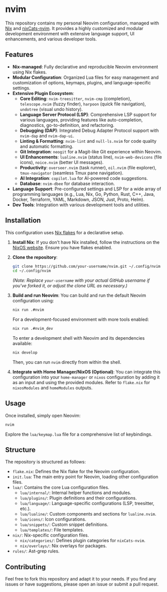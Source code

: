# nvim

This repository contains my personal Neovim configuration, managed with [Nix](https://nixos.org/) and [nixCats-nvim](https://github.com/BirdeeHub/nixCats-nvim). It provides a highly customized and modular development environment with extensive language support, UI enhancements, and various developer tools.

## Features

*   **Nix-managed**: Fully declarative and reproducible Neovim environment using Nix flakes.
*   **Modular Configuration**: Organized Lua files for easy management and customization of options, keymaps, plugins, and language-specific settings.
*   **Extensive Plugin Ecosystem**:
    *   **Core Editing**: `nvim-treesitter`, `nvim-cmp` (completion), `telescope.nvim` (fuzzy finder), `harpoon` (quick file navigation), `undotree` (visual undo history).
    *   **Language Server Protocol (LSP)**: Comprehensive LSP support for various languages, providing features like auto-completion, diagnostics, go-to-definition, and refactoring.
    *   **Debugging (DAP)**: Integrated Debug Adapter Protocol support with `nvim-dap` and `nvim-dap-ui`.
    *   **Linting & Formatting**: `nvim-lint` and `null-ls.nvim` for code quality and automatic formatting.
    *   **Git Integration**: `neogit` for a Magit-like Git experience within Neovim.
    *   **UI Enhancements**: `lualine.nvim` (status line), `nvim-web-devicons` (file icons), `noice.nvim` (better UI messages).
    *   **Productivity**: `overseer.nvim` (task runner), `oil.nvim` (file explorer), `tmux-navigator` (seamless Tmux pane navigation).
    *   **AI Integration**: `copilot.lua` for AI-powered code suggestions.
    *   **Database**: `nvim-dbee` for database interaction.
*   **Language Support**: Pre-configured settings and LSP for a wide array of programming languages (e.g., Lua, Nix, Go, Python, Rust, C++, Java, Docker, Terraform, YAML, Markdown, JSON, Just, Proto, Helm).
*   **Dev Tools**: Integration with various development tools and utilities.

## Installation

This configuration uses [Nix flakes](https://nixos.wiki/wiki/Flakes) for a declarative setup.

1.  **Install Nix**: If you don't have Nix installed, follow the instructions on the [NixOS website](https://nixos.org/download.html). Ensure you have flakes enabled.

2.  **Clone the repository**:
    ```bash
    git clone https://github.com/your-username/nvim.git ~/.config/nvim
    cd ~/.config/nvim
    ```
    *(Note: Replace `your-username` with your actual GitHub username if you've forked it, or adjust the clone URL as necessary.)*

3.  **Build and run Neovim**:
    You can build and run the default Neovim configuration using:
    ```bash
    nix run .#nvim
    ```
    For a development-focused environment with more tools enabled:
    ```bash
    nix run .#nvim_dev
    ```
    To enter a development shell with Neovim and its dependencies available:
    ```bash
    nix develop
    ```
    Then, you can run `nvim` directly from within the shell.

4.  **Integrate with Home Manager/NixOS (Optional)**:
    You can integrate this configuration into your `home-manager` or `nixos` configuration by adding it as an input and using the provided modules. Refer to `flake.nix` for `nixosModules` and `homeModules` outputs.

## Usage

Once installed, simply open Neovim:

```bash
nvim
```

Explore the `lua/keymap.lua` file for a comprehensive list of keybindings.

## Structure

The repository is structured as follows:

*   `flake.nix`: Defines the Nix flake for the Neovim configuration.
*   `init.lua`: The main entry point for Neovim, loading other configuration files.
*   `lua/`: Contains the core Lua configuration files.
    *   `lua/internal/`: Internal helper functions and modules.
    *   `lua/plugins/`: Plugin definitions and their configurations.
    *   `lua/language/`: Language-specific configurations (LSP, treesitter, etc.).
    *   `lua/lualine/`: Custom components and sections for `lualine.nvim`.
    *   `lua/icons/`: Icon configurations.
    *   `lua/snippets/`: Custom snippet definitions.
    *   `lua/templates/`: File templates.
*   `nix/`: Nix-specific configuration files.
    *   `nix/categories/`: Defines plugin categories for `nixCats-nvim`.
    *   `nix/overlays/`: Nix overlays for packages.
*   `rules/`: Ast-grep rules.

## Contributing

Feel free to fork this repository and adapt it to your needs. If you find any issues or have suggestions, please open an issue or submit a pull request.
